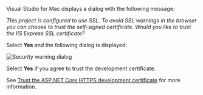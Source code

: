 Visual Studio for Mac displays a dialog with the following message:

*This project is configured to use SSL. To avoid SSL warnings in the browser you can choose to trust the self-signed certificate. Would you like to trust the IIS Express SSL certificate?*

Select **Yes** and the following dialog is displayed:

![Security warning dialog](~/getting-started/_static/cert.png)

Select **Yes** if you agree to trust the development certificate.

See [Trust the ASP.NET Core HTTPS development certificate](xref:security/enforcing-ssl#trust-the-aspnet-core-https-development-certificate-on-windows-and-macos) for more information.